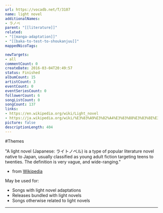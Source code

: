 ```yaml
---
url: https://vocadb.net/T/3107
name: light novel
additionalNames: 
- ラノベ
parent: "[[literature]]"
related:
- "[[manga-adaptation]]"
- "[[baka-to-test-to-shoukanjuu]]"
mappedNicoTags:

newTargets:
- all
commentCount: 0
createDate: 2016-03-04T20:49:57
status: Finished
albumCount: 15
artistCount: 3
eventCount: 0
eventSeriesCount: 0
followerCount: 6
songListCount: 0
songCount: 137
links: 
- https://en.wikipedia.org/wiki/Light_novel
- https://ja.wikipedia.org/wiki/%E3%83%A9%E3%82%A4%E3%83%88%E3%83%8E%E3%83%99%E3%83%AB
picture: false
descriptionLength: 404
---
```


#Themes

"A light novel (Japanese: ライトノベル) is a type of popular literature novel native to Japan, usually classified as young adult fiction targeting teens to twenties. The definition is very vague, and wide-ranging."
- from [Wikipedia](https://en.wikipedia.org/wiki/Light_novel)

May be used for:
* Songs with light novel adaptations
* Releases bundled with light novels
* Songs otherwise related to light novels

---

